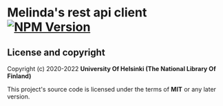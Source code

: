# Melinda's rest api client [![NPM Version](https://img.shields.io/npm/v/@natlibfi/melinda-rest-api-client.svg)](https://npmjs.org/package/@natlibfi/melinda-rest-api-client)

## License and copyright

Copyright (c) 2020-2022 **University Of Helsinki (The National Library Of Finland)**

This project's source code is licensed under the terms of **MIT** or any later version.
